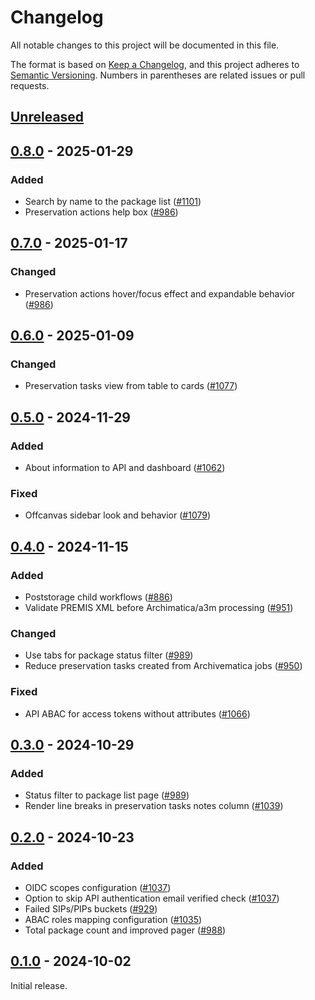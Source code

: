 # Changelog

All notable changes to this project will be documented in this file.

The format is based on [Keep a Changelog], and this project adheres to
[Semantic Versioning]. Numbers in parentheses are related issues or pull
requests.

## [Unreleased]

## [0.8.0] - 2025-01-29

### Added

- Search by name to the package list ([#1101])
- Preservation actions help box ([#986])

## [0.7.0] - 2025-01-17

### Changed

- Preservation actions hover/focus effect and expandable behavior ([#986])

## [0.6.0] - 2025-01-09

### Changed

- Preservation tasks view from table to cards ([#1077])

## [0.5.0] - 2024-11-29

### Added

- About information to API and dashboard ([#1062])

### Fixed

- Offcanvas sidebar look and behavior ([#1079])

## [0.4.0] - 2024-11-15

### Added

- Poststorage child workflows ([#886])
- Validate PREMIS XML before Archimatica/a3m processing ([#951])

### Changed

- Use tabs for package status filter ([#989])
- Reduce preservation tasks created from Archivematica jobs ([#950])

### Fixed

- API ABAC for access tokens without attributes ([#1066])

## [0.3.0] - 2024-10-29

### Added

- Status filter to package list page ([#989])
- Render line breaks in preservation tasks notes column ([#1039])

## [0.2.0] - 2024-10-23

### Added

- OIDC scopes configuration ([#1037])
- Option to skip API authentication email verified check ([#1037])
- Failed SIPs/PIPs buckets ([#929])
- ABAC roles mapping configuration ([#1035])
- Total package count and improved pager ([#988])

## [0.1.0] - 2024-10-02

Initial release.

[unreleased]: https://github.com/artefactual-sdps/enduro/compare/v0.8.0...HEAD
[0.8.0]: https://github.com/artefactual-sdps/enduro/compare/v0.7.0...v0.8.0
[0.7.0]: https://github.com/artefactual-sdps/enduro/compare/v0.6.0...v0.7.0
[0.6.0]: https://github.com/artefactual-sdps/enduro/compare/v0.5.0...v0.6.0
[0.5.0]: https://github.com/artefactual-sdps/enduro/compare/v0.4.0...v0.5.0
[0.4.0]: https://github.com/artefactual-sdps/enduro/compare/v0.3.0...v0.4.0
[0.3.0]: https://github.com/artefactual-sdps/enduro/compare/v0.2.0...v0.3.0
[0.2.0]: https://github.com/artefactual-sdps/enduro/compare/v0.1.0...v0.2.0
[0.1.0]: https://github.com/artefactual-sdps/enduro/releases/tag/v0.1.0
[#1101]: https://github.com/artefactual-sdps/enduro/issues/1101
[#1079]: https://github.com/artefactual-sdps/enduro/issues/1079
[#1077]: https://github.com/artefactual-sdps/enduro/issues/1077
[#1066]: https://github.com/artefactual-sdps/enduro/issues/1066
[#1062]: https://github.com/artefactual-sdps/enduro/issues/1062
[#1039]: https://github.com/artefactual-sdps/enduro/issues/1039
[#1037]: https://github.com/artefactual-sdps/enduro/issues/1037
[#1035]: https://github.com/artefactual-sdps/enduro/issues/1035
[#989]: https://github.com/artefactual-sdps/enduro/issues/989
[#988]: https://github.com/artefactual-sdps/enduro/issues/988
[#986]: https://github.com/artefactual-sdps/enduro/issues/986
[#951]: https://github.com/artefactual-sdps/enduro/issues/951
[#950]: https://github.com/artefactual-sdps/enduro/issues/950
[#929]: https://github.com/artefactual-sdps/enduro/issues/929
[#886]: https://github.com/artefactual-sdps/enduro/issues/886
[keep a changelog]: https://keepachangelog.com/en/1.1.0
[semantic versioning]: https://semver.org/spec/v2.0.0.html
